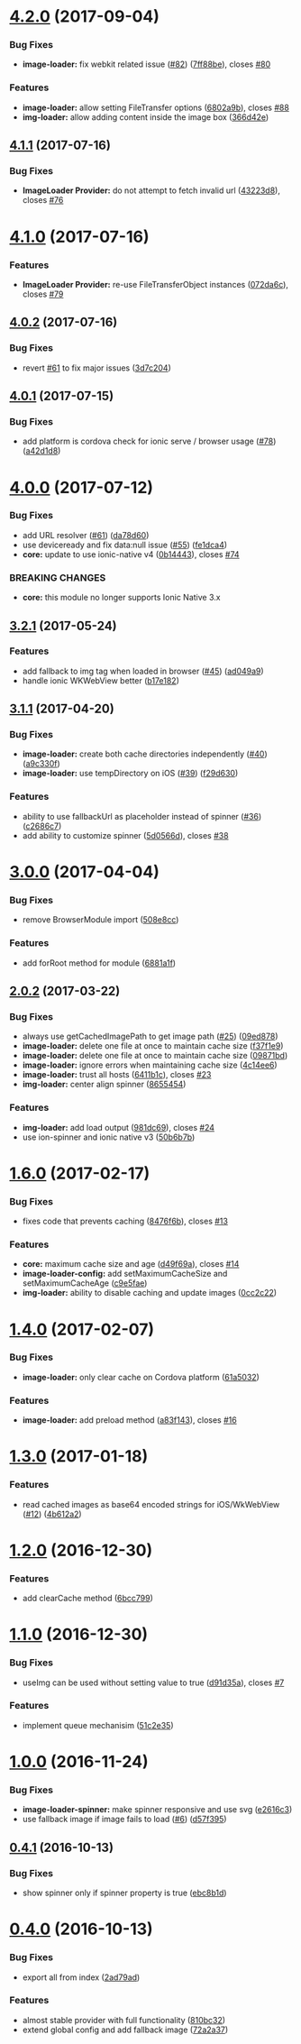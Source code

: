 <a name="4.2.0"></a>
# [4.2.0](https://github.com/zyra/ionic-image-loader/compare/v4.1.1...v4.2.0) (2017-09-04)


### Bug Fixes

* **image-loader:** fix webkit related issue ([#82](https://github.com/zyra/ionic-image-loader/issues/82)) ([7ff88be](https://github.com/zyra/ionic-image-loader/commit/7ff88be)), closes [#80](https://github.com/zyra/ionic-image-loader/issues/80)


### Features

* **image-loader:** allow setting FileTransfer options ([6802a9b](https://github.com/zyra/ionic-image-loader/commit/6802a9b)), closes [#88](https://github.com/zyra/ionic-image-loader/issues/88)
* **img-loader:** allow adding content inside the image box ([366d42e](https://github.com/zyra/ionic-image-loader/commit/366d42e))



<a name="4.1.1"></a>
## [4.1.1](https://github.com/zyra/ionic-image-loader/compare/v4.1.0...v4.1.1) (2017-07-16)


### Bug Fixes

* **ImageLoader Provider:** do not attempt to fetch invalid url ([43223d8](https://github.com/zyra/ionic-image-loader/commit/43223d8)), closes [#76](https://github.com/zyra/ionic-image-loader/issues/76)



<a name="4.1.0"></a>
# [4.1.0](https://github.com/zyra/ionic-image-loader/compare/v4.0.2...v4.1.0) (2017-07-16)


### Features

* **ImageLoader Provider:** re-use FileTransferObject instances ([072da6c](https://github.com/zyra/ionic-image-loader/commit/072da6c)), closes [#79](https://github.com/zyra/ionic-image-loader/issues/79)



<a name="4.0.2"></a>
## [4.0.2](https://github.com/zyra/ionic-image-loader/compare/v4.0.1...v4.0.2) (2017-07-16)


### Bug Fixes

* revert [#61](https://github.com/zyra/ionic-image-loader/issues/61) to fix major issues ([3d7c204](https://github.com/zyra/ionic-image-loader/commit/3d7c204))



<a name="4.0.1"></a>
## [4.0.1](https://github.com/zyra/ionic-image-loader/compare/v4.0.0...v4.0.1) (2017-07-15)


### Bug Fixes

* add platform is cordova check for ionic serve / browser usage ([#78](https://github.com/zyra/ionic-image-loader/issues/78)) ([a42d1d8](https://github.com/zyra/ionic-image-loader/commit/a42d1d8))



<a name="4.0.0"></a>
# [4.0.0](https://github.com/zyra/ionic-image-loader/compare/v3.2.1...v4.0.0) (2017-07-12)


### Bug Fixes

* add URL resolver ([#61](https://github.com/zyra/ionic-image-loader/issues/61)) ([da78d60](https://github.com/zyra/ionic-image-loader/commit/da78d60))
* use deviceready and fix data:null issue ([#55](https://github.com/zyra/ionic-image-loader/issues/55)) ([fe1dca4](https://github.com/zyra/ionic-image-loader/commit/fe1dca4))
* **core:** update to use ionic-native v4 ([0b14443](https://github.com/zyra/ionic-image-loader/commit/0b14443)), closes [#74](https://github.com/zyra/ionic-image-loader/issues/74)


### BREAKING CHANGES

* **core:** this module no longer supports Ionic Native 3.x



<a name="3.2.1"></a>
## [3.2.1](https://github.com/zyra/ionic-image-loader/compare/3.2.0...v3.2.1) (2017-05-24)


### Features

* add fallback to img tag when loaded in browser ([#45](https://github.com/zyra/ionic-image-loader/issues/45)) ([ad049a9](https://github.com/zyra/ionic-image-loader/commit/ad049a9))
* handle ionic WKWebView better ([b17e182](https://github.com/zyra/ionic-image-loader/commit/b17e182))



<a name="3.1.1"></a>
## [3.1.1](https://github.com/zyra/ionic-image-loader/compare/v3.0.0...v3.1.1) (2017-04-20)


### Bug Fixes

* **image-loader:** create both cache directories independently ([#40](https://github.com/zyra/ionic-image-loader/issues/40)) ([a9c330f](https://github.com/zyra/ionic-image-loader/commit/a9c330f))
* **image-loader:** use tempDirectory on iOS ([#39](https://github.com/zyra/ionic-image-loader/issues/39)) ([f29d630](https://github.com/zyra/ionic-image-loader/commit/f29d630))


### Features

* ability to use fallbackUrl as placeholder instead of spinner ([#36](https://github.com/zyra/ionic-image-loader/issues/36)) ([c2686c7](https://github.com/zyra/ionic-image-loader/commit/c2686c7))
* add ability to customize spinner ([5d0566d](https://github.com/zyra/ionic-image-loader/commit/5d0566d)), closes [#38](https://github.com/zyra/ionic-image-loader/issues/38)



<a name="3.0.0"></a>
# [3.0.0](https://github.com/zyra/ionic-image-loader/compare/v2.0.2...v3.0.0) (2017-04-04)


### Bug Fixes

* remove BrowserModule import ([508e8cc](https://github.com/zyra/ionic-image-loader/commit/508e8cc))


### Features

* add forRoot method for module ([6881a1f](https://github.com/zyra/ionic-image-loader/commit/6881a1f))



<a name="2.0.2"></a>
## [2.0.2](https://github.com/zyra/ionic-image-loader/compare/v1.6.0...v2.0.2) (2017-03-22)


### Bug Fixes

* always use getCachedImagePath to get image path ([#25](https://github.com/zyra/ionic-image-loader/issues/25)) ([09ed878](https://github.com/zyra/ionic-image-loader/commit/09ed878))
* **image-loader:** delete one file at once to maintain cache size ([f37f1e9](https://github.com/zyra/ionic-image-loader/commit/f37f1e9))
* **image-loader:** delete one file at once to maintain cache size ([09871bd](https://github.com/zyra/ionic-image-loader/commit/09871bd))
* **image-loader:** ignore errors when maintaining cache size ([4c14ee6](https://github.com/zyra/ionic-image-loader/commit/4c14ee6))
* **image-loader:** trust all hosts ([6411b1c](https://github.com/zyra/ionic-image-loader/commit/6411b1c)), closes [#23](https://github.com/zyra/ionic-image-loader/issues/23)
* **img-loader:** center align spinner ([8655454](https://github.com/zyra/ionic-image-loader/commit/8655454))


### Features

* **img-loader:** add load output ([981dc69](https://github.com/zyra/ionic-image-loader/commit/981dc69)), closes [#24](https://github.com/zyra/ionic-image-loader/issues/24)
* use ion-spinner and ionic native v3 ([50b6b7b](https://github.com/zyra/ionic-image-loader/commit/50b6b7b))



<a name="1.6.0"></a>
# [1.6.0](https://github.com/zyra/ionic-image-loader/compare/v1.4.0...v1.6.0) (2017-02-17)


### Bug Fixes

* fixes code that prevents caching ([8476f6b](https://github.com/zyra/ionic-image-loader/commit/8476f6b)), closes [#13](https://github.com/zyra/ionic-image-loader/issues/13)


### Features

* **core:** maximum cache size and age ([d49f69a](https://github.com/zyra/ionic-image-loader/commit/d49f69a)), closes [#14](https://github.com/zyra/ionic-image-loader/issues/14)
* **image-loader-config:** add setMaximumCacheSize and setMaximumCacheAge ([c9e5fae](https://github.com/zyra/ionic-image-loader/commit/c9e5fae))
* **img-loader:** ability to disable caching and update images ([0cc2c22](https://github.com/zyra/ionic-image-loader/commit/0cc2c22))



<a name="1.4.0"></a>
# [1.4.0](https://github.com/zyra/ionic-image-loader/compare/v1.3.0...v1.4.0) (2017-02-07)


### Bug Fixes

* **image-loader:** only clear cache on Cordova platform ([61a5032](https://github.com/zyra/ionic-image-loader/commit/61a5032))


### Features

* **image-loader:** add preload method ([a83f143](https://github.com/zyra/ionic-image-loader/commit/a83f143)), closes [#16](https://github.com/zyra/ionic-image-loader/issues/16)



<a name="1.3.0"></a>
# [1.3.0](https://github.com/zyra/ionic-image-loader/compare/v1.2.0...v1.3.0) (2017-01-18)


### Features

* read cached images as base64 encoded strings for iOS/WkWebView ([#12](https://github.com/zyra/ionic-image-loader/issues/12)) ([4b612a2](https://github.com/zyra/ionic-image-loader/commit/4b612a2))



<a name="1.2.0"></a>
# [1.2.0](https://github.com/zyra/ionic-image-loader/compare/v1.1.0...v1.2.0) (2016-12-30)


### Features

* add clearCache method ([6bcc799](https://github.com/zyra/ionic-image-loader/commit/6bcc799))



<a name="1.1.0"></a>
# [1.1.0](https://github.com/zyra/ionic-image-loader/compare/v1.0.0...v1.1.0) (2016-12-30)


### Bug Fixes

* useImg can be used without setting value to true ([d91d35a](https://github.com/zyra/ionic-image-loader/commit/d91d35a)), closes [#7](https://github.com/zyra/ionic-image-loader/issues/7)


### Features

* implement queue mechanisim ([51c2e35](https://github.com/zyra/ionic-image-loader/commit/51c2e35))



<a name="1.0.0"></a>
# [1.0.0](https://github.com/zyra/ionic-image-loader/compare/v0.4.1...v1.0.0) (2016-11-24)


### Bug Fixes

* **image-loader-spinner:** make spinner responsive and use svg ([e2616c3](https://github.com/zyra/ionic-image-loader/commit/e2616c3))
* use fallback image if image fails to load ([#6](https://github.com/zyra/ionic-image-loader/issues/6)) ([d57f395](https://github.com/zyra/ionic-image-loader/commit/d57f395))



<a name="0.4.1"></a>
## [0.4.1](https://github.com/zyra/ionic-image-loader/compare/v0.4.0...v0.4.1) (2016-10-13)


### Bug Fixes

* show spinner only if spinner property is true ([ebc8b1d](https://github.com/zyra/ionic-image-loader/commit/ebc8b1d))



<a name="0.4.0"></a>
# [0.4.0](https://github.com/zyra/ionic-image-loader/compare/2ad79ad...v0.4.0) (2016-10-13)


### Bug Fixes

* export all from index ([2ad79ad](https://github.com/zyra/ionic-image-loader/commit/2ad79ad))


### Features

* almost stable provider with full functionality ([810bc32](https://github.com/zyra/ionic-image-loader/commit/810bc32))
* extend global config and add fallback image ([72a2a37](https://github.com/zyra/ionic-image-loader/commit/72a2a37))



